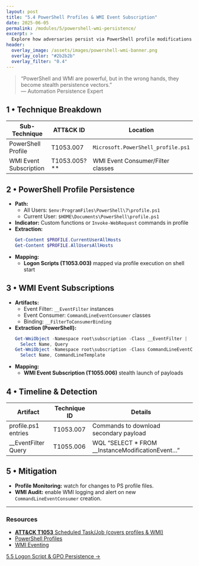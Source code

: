 ```yaml
---
layout: post
title: "5.4 PowerShell Profiles & WMI Event Subscription"
date: 2025-06-05
permalink: /modules/5/powershell-wmi-persistence/
excerpt: >
  Explore how adversaries persist via PowerShell profile modifications (T1053.007) and WMI event subscriptions (T1055.006), extract these artifacts, and map findings to ATT&CK.
header:
  overlay_image: /assets/images/powershell-wmi-banner.png
  overlay_color: "#2b2b2b"
  overlay_filter: "0.4"
---
```


> “PowerShell and WMI are powerful, but in the wrong hands, they become stealth persistence vectors.”  
> — Automation Persistence Expert

## 1 • Technique Breakdown

| Sub-Technique                            | ATT&CK ID       | Location                          |
|------------------------------------------|-----------------|-----------------------------------|
| PowerShell Profile                       | T1053.007      | `Microsoft.PowerShell_profile.ps1` |
| WMI Event Subscription                   | T1053.005?**   | WMI Event Consumer/Filter classes |

## 2 • PowerShell Profile Persistence

- **Path:**  
  - All Users: `$env:ProgramFiles\PowerShell\7\profile.ps1`  
  - Current User: `$HOME\Documents\PowerShell\profile.ps1`  
- **Indicator:** Custom functions or `Invoke-WebRequest` commands in profile  
- **Extraction:**  
  ```powershell
  Get-Content $PROFILE.CurrentUserAllHosts
  Get-Content $PROFILE.AllUsersAllHosts
  ```
- **Mapping:**  
  - **Logon Scripts (T1053.003)** mapped via profile execution on shell start  

## 3 • WMI Event Subscriptions

- **Artifacts:**  
  - Event Filter: `__EventFilter` instances  
  - Event Consumer: `CommandLineEventConsumer` classes  
  - Binding: `__FilterToConsumerBinding`  
- **Extraction (PowerShell):**  
  ```powershell
  Get-WmiObject -Namespace root\subscription -Class __EventFilter |
    Select Name, Query
  Get-WmiObject -Namespace root\subscription -Class CommandLineEventConsumer |
    Select Name, CommandLineTemplate
  ```
- **Mapping:**  
  - **WMI Event Subscription (T1055.006)** stealth launch of payloads  

## 4 • Timeline & Detection

| Artifact                        | Technique ID  | Details                                    |
|---------------------------------|---------------|--------------------------------------------|
| profile.ps1 entries             | T1053.007     | Commands to download secondary payload     |
| __EventFilter Query             | T1055.006     | WQL “SELECT * FROM __InstanceModificationEvent…” |

## 5 • Mitigation

- **Profile Monitoring:** watch for changes to PS profile files.  
- **WMI Audit:** enable WMI logging and alert on new `CommandLineEventConsumer` creation.  

---

<div class="post-resources container">
  <h3>Resources</h3>
  <ul>
    <li><a href="https://attack.mitre.org/techniques/T1053/"><strong>ATT&CK T1053</strong> Scheduled Task/Job (covers profiles & WMI)</a></li>
    <li><a href="https://docs.microsoft.com/powershell/module/Microsoft.PowerShell.Core/about/about_profiles">PowerShell Profiles</a></li>
    <li><a href="https://docs.microsoft.com/windows/win32/wmisdk/wmi-eventing">WMI Eventing</a></li>
  </ul>
</div>

<a href="{{ site.baseurl }}/modules/5/logon-script-gpo-persistence/" class="next-link">5.5 Logon Script & GPO Persistence →</a>